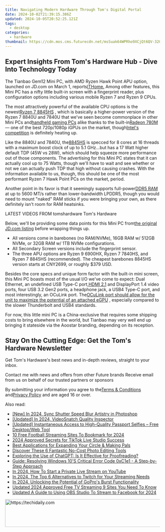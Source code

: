 ```yaml
---
title: Navigating Modern Hardware Through Tom's Digital Portal
date: 2024-10-02T21:39:15.386Z
updated: 2024-10-05T20:52:25.121Z
tags:
  - desktop
categories:
  - hardware
thumbnail: https://cdn.mos.cms.futurecdn.net/msSuak64WPRho9XCjQt6QV-320-80.jpg
---
```


## Expert Insights From Tom's Hardware Hub - Dive Into Technology Today

The Tianbao Gem12 Mini PC, with AMD Ryzen Hawk Point APU option, launched on JD.com on March 1, reports[ITHome.](https://www.ithome.com/0/753/184.htm) Among other features, this Mini PC has a nifty little built-in screen with a fingerprint reader, plus configuration options including various mobile Ryzen 7 and Ryzen 9 CPUs.

 The most attractively powerful of the available CPU options is the newest[Ryzen 7 8845HS](https://www.tomshardware.com/pc-components/cpus/the-refresh-that-wasnt-amd-announces-hawk-point-ryzen-8040-series-with-zen-4-rdna3-and-xdna-teases-strix-point) , which is basically a higher-power version of the Ryzen 7 8840U and 7840U that we've seen become commonplace in other Mini PCs and[handheld gaming PCs](https://www.tomshardware.com/news/steam-deck-2-valve-hints-at-future-of-handheld-gaming-pcs) alike thanks to the built-in[Radeon 780M](https://www.tomshardware.com/pc-components/gpus/amds-radeon-780m-integrated-graphics-get-close-to-gtx-1650-in-geekbench-6-ryzen-7-8700g-igpu-benchmark-leaked) — one of the best 720p/1080p iGPUs on the market, though[Intel's competition](https://www.tomshardware.com/pc-components/cpus/intel-core-ultra-7-155h-and-amd-ryzen-7-7840u-have-an-igpu-bound-benchmarking-rematch-in-linux) is definitely heating up.

 Like the 8840U and 7840U, the[8845HS](https://www.amd.com/en/products/apu/amd-ryzen-7-8845hs) is specced for 8 cores at 16 threads with a maximum boost clock of up to 5.1 GHz...but has a 17 Watt higher default TDP (45W vs 28W), which should help squeeze more performance out of those components. The advertising for this Mini PC states that it can actually cool up to 75 Watts, though we'll have to wait and see whether or not we can actually push TDP that high without causing crashes. With the information available to us, though, this should be one of the most performant Ryzen 7 Hawk Point PCs on the market, period.

 Another point in its favor is that it seemingly supports full-power[DDR5 RAM](https://www.tomshardware.com/reviews/best-ram,4057.html) at up to 5600 MT/s rather than lower-bandwidth LPDDR5, though you would need to mount "naked" RAM sticks if you were bringing your own, as there definitely isn't room for RAM heatsinks.

 LATEST VIDEOS FROM tomshardware Tom's Hardware

 Below, we'll be providing some data points for this Mini PC from[the original JD.com listing](https://item.jd.com/10097209811046.html) before wrapping things up.

* All versions come in barebones (no RAM/NVMe), 16GB RAM w/ 512GB NVMe, or 32GB RAM w/ 1TB NVMe configurations.
* All Secondary Screen versions include the fingerprint sensor.
* The three APU options are Ryzen 9 6900HX, Ryzen 7 7840HS, and Ryzen 7 8845HS (recommended). The cheapest barebones 8845HS version starts at CNY2699, or roughly $379 USD.

 Besides the core specs and unique form factor with the built-in mini screen, this Mini PC boasts most of the usual I/O we've come to expect: Dual Ethernet, an undefined USB Type-C port,[HDMI 2.1](https://www.tomshardware.com/pc-components/gpus/hdmi-forum-rejects-amds-hdmi-21-open-source-driver) and DisplayPort 1.4 video ports, four USB 3.2 Gen2 ports, a headphone jack, a USB4 Type-C port, and most interestingly, an OCuLink port. The[OCuLink port should allow for the unit to maximize the potential of an attached eGPU](https://www.tomshardware.com/news/gpd-win-max-2-egpu-benchmarks) , especially compared to the slower Thunderbolt and USB4 standards.

 For now, this little mini PC is a China-exclusive that requires some shipping costs to bring elsewhere in the world, but Tianbao may very well end up bringing it stateside via the Aoostar branding, depending on its reception.

## Stay On the Cutting Edge: Get the Tom's Hardware Newsletter

 Get Tom's Hardware's best news and in-depth reviews, straight to your inbox.

 Contact me with news and offers from other Future brands  Receive email from us on behalf of our trusted partners or sponsors

 By submitting your information you agree to the[Terms & Conditions](https://futureplc.com/terms-conditions/) and[Privacy Policy](https://futureplc.com/privacy-policy/) and are aged 16 or over.

<ins class="adsbygoogle"
     style="display:block"
     data-ad-format="autorelaxed"
     data-ad-client="ca-pub-7571918770474297"
     data-ad-slot="1223367746"></ins>

<ins class="adsbygoogle"
     style="display:block"
     data-ad-client="ca-pub-7571918770474297"
     data-ad-slot="8358498916"
     data-ad-format="auto"
     data-full-width-responsive="true"></ins>

<span class="atpl-alsoreadstyle">Also read:</span>
<div><ul>
<li><a href="https://fox-boxes.techidaily.com/new-in-2024-sync-shutter-speed-blur-artistry-in-photoshop/"><u>[New] In 2024, Sync Shutter Speed Blur Artistry in Photoshop</u></a></li>
<li><a href="https://on-screen-recording.techidaily.com/updated-in-2024-videosnatch-quality-inspector/"><u>[Updated] In 2024, VideoSnatch Quality Inspector</u></a></li>
<li><a href="https://extra-approaches.techidaily.com/updated-instantaneous-access-to-high-quality-passport-selfies-free-desktopweb-tool/"><u>[Updated] Instantaneous Access to High-Quality Passport Selfies – Free Desktop/Web Tool</u></a></li>
<li><a href="https://ai-live-streaming.techidaily.com/10-free-football-streaming-sites-to-bookmark-for-2024/"><u>10 Free Football Streaming Sites To Bookmark for 2024</u></a></li>
<li><a href="https://ai-live-streaming.techidaily.com/2024-approved-secrets-for-tiktok-live-studio-success/"><u>2024 Approved Secrets for TikTok Live Studio Success</u></a></li>
<li><a href="https://tech-renaissance.techidaily.com/best-applications-for-expanding-your-circle-and-making-pals/"><u>Best Applications for Expanding Your Circle & Making Pals</u></a></li>
<li><a href="https://techno-recovery.techidaily.com/discover-these-6-fantastic-no-cost-photo-editing-tools/"><u>Discover These 6 Fantastic No-Cost Photo Editing Tools</u></a></li>
<li><a href="https://tech-hub.techidaily.com/exploring-the-use-of-chatgpt-is-it-effective-for-proofreading/"><u>Exploring the Use of ChatGPT: Is It Effective for Proofreading?</u></a></li>
<li><a href="https://win-answers.techidaily.com/guide-resolving-windows-10s-critical-error-code-0xc1e1-a-step-by-step-approach/"><u>Guide: Resolving Windows 10'S Critical Error Code 0xC1e1 - A Step-by-Step Approach</u></a></li>
<li><a href="https://ai-live-streaming.techidaily.com/in-2024-how-to-start-a-private-live-stream-on-youtube/"><u>In 2024, How To Start a Private Live Stream on YouTube</u></a></li>
<li><a href="https://ai-live-streaming.techidaily.com/in-2024-the-top-6-alternatives-to-twitch-for-your-streaming-needs/"><u>In 2024, The Top 6 Alternatives to Twitch for Your Streaming Needs</u></a></li>
<li><a href="https://fox-blue.techidaily.com/in-2024-unlocking-the-potential-of-gopros-burst-functionality/"><u>In 2024, Unlocking the Potential of GoPro's Burst Functionality</u></a></li>
<li><a href="https://ai-live-streaming.techidaily.com/updated-2024-approved-free-tv-streaming-9-sites-you-need-to-know/"><u>Updated 2024 Approved Free TV Streaming 9 Sites You Need To Know</u></a></li>
<li><a href="https://ai-live-streaming.techidaily.com/updated-a-guide-to-using-obs-studio-to-stream-to-facebook-for-2024/"><u>Updated A Guide to Using OBS Studio To Stream to Facebook for 2024</u></a></li>
</ul></div>

<!-- affiliate ads begin -->
<a href="https://appsumo.8odi.net/c/5597632/2129738/7443" target="_top" id="2129738">
  <img src="//a.impactradius-go.com/display-ad/7443-2129738" border="0" alt="https://techidaily.com" width="728" height="90"/>
</a>
<img height="0" width="0" src="https://appsumo.8odi.net/i/5597632/2129738/7443" style="position:absolute;visibility:hidden;" border="0" />
<!-- affiliate ads end -->

